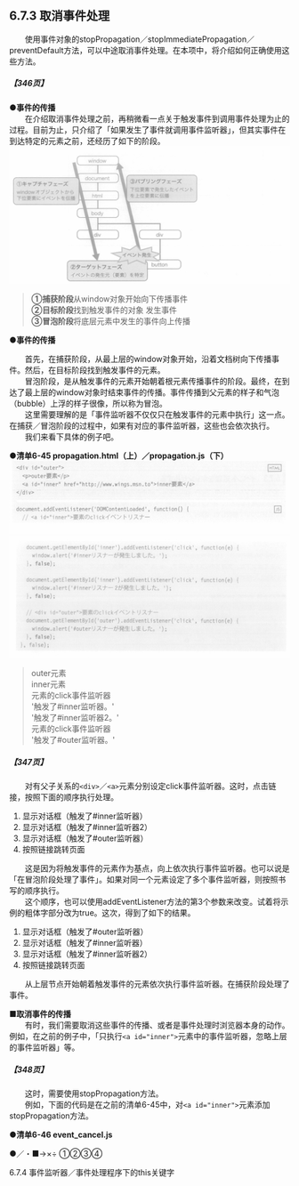 ## 6.7.3 取消事件处理
&emsp;&emsp;使用事件对象的stopPropagation／stopImmediatePropagation／preventDefault方法，可以中途取消事件处理。在本项中，将介绍如何正确使用这些方法。
##### 【346页】
**●事件的传播**<br>
&emsp;&emsp;在介绍取消事件处理之前，再稍微看一点关于触发事件到调用事件处理为止的过程。目前为止，只介绍了「如果发生了事件就调用事件监听器」，但其实事件在到达特定的元素之前，还经历了如下的阶段。
![image](../../images/c6/スクリーンショット&#32;2019-04-06&#32;午後7.33.53.png)
> **①捕获阶段**从window对象开始向下传播事件  
> **②目标阶段**找到触发事件的对象  发生事件  
> **③冒泡阶段**将底层元素中发生的事件向上传播  

**●事件的传播**

&emsp;&emsp;首先，在捕获阶段，从最上层的window对象开始，沿着文档树向下传播事件。然后，在目标阶段找到触发事件的元素。<br>
&emsp;&emsp;冒泡阶段，是从触发事件的元素开始朝着根元素传播事件的阶段。最终，在到达了最上层的window对象时结束事件的传播。事件传播到父元素的样子和气泡（bubble）上浮的样子很像，所以称为冒泡。<br>
&emsp;&emsp;这里需要理解的是「事件监听器不仅仅只在触发事件的元素中执行」这一点。在捕获／冒泡阶段的过程中，如果有对应的事件监听器，这些也会依次执行。<br>
&emsp;&emsp;我们来看下具体的例子吧。

**●清单6-45 propagation.html（上）／propagation.js（下）**
![image](../../images/c6/スクリーンショット&#32;2019-04-06&#32;午後7.59.17.png)
![image](../../images/c6/スクリーンショット&#32;2019-04-06&#32;午後8.00.45.png)
> outer元素  
> inner元素  
> 元素的click事件监听器  
> '触发了#inner监听器。'  
> '触发了#inner监听器2。'  
> 元素的click事件监听器  
> '触发了#outer监听器。'  

##### 【347页】
&emsp;&emsp;对有父子关系的`<div>`／`<a>`元素分别设定click事件监听器。这时，点击链接，按照下面的顺序执行处理。<br>
1. 显示对话框（触发了#inner监听器）
2. 显示对话框（触发了#inner监听器2）
3. 显示对话框（触发了#outer监听器）
4. 按照链接跳转页面

&emsp;&emsp;这是因为将触发事件的元素作为基点，向上依次执行事件监听器。也可以说是「在冒泡阶段处理了事件」。如果对同一个元素设定了多个事件监听器，则按照书写的顺序执行。<br>
&emsp;&emsp;这个顺序，也可以使用addEventListener方法的第3个参数来改变。试着将示例的粗体字部分改为true。这次，得到了如下的结果。<br>
1. 显示对话框（触发了#outer监听器）
2. 显示对话框（触发了#inner监听器）
3. 显示对话框（触发了#inner监听器2）
4. 按照链接跳转页面

&emsp;&emsp;从上层节点开始朝着触发事件的元素依次执行事件监听器。在捕获阶段处理了事件。

**■取消事件的传播**<br>
&emsp;&emsp;有时，我们需要取消这些事件的传播、或者是事件处理时浏览器本身的动作。例如，在之前的例子中，「只执行`<a id="inner">`元素中的事件监听器，忽略上层的事件监听器」等。
##### 【348页】
&emsp;&emsp;这时，需要使用stopPropagation方法。<br>
&emsp;&emsp;例如，下面的代码是在之前的清单6-45中，对`<a id="inner">`元素添加stopPropagation方法。

**●清单6-46 event_cancel.js**



●／・■→×÷
①②③④


6.7.4 事件监听器／事件处理程序下的this关键字